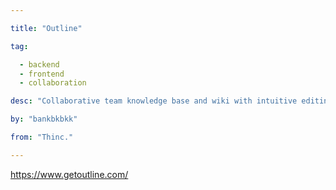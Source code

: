 ```yaml
---

title: "Outline" 

tag: 

  - backend
  - frontend
  - collaboration 

desc: "Collaborative team knowledge base and wiki with intuitive editing experience and powerful search. Integrated with Slack and 20+ other tools." 

by: "bankbkbkk" 

from: "Thinc." 

---
```




https://www.getoutline.com/ 

